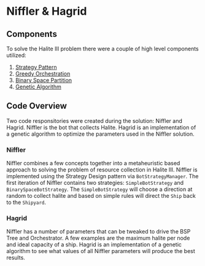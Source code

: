 # Niffler & Hagrid

## Components

To solve the Halite III problem there were a couple of high level components utilized:

1) [Strategy Pattern](Strategy.md)
2) [Greedy Orchestration](Orchestrator.md)
3) [Binary Space Partition](BSP.md)
4) [Genetic Algorithm](GeneticAlgorithm.md)

## Code Overview

Two code responsitories were created during the solution: Niffler and Hagrid. Niffler is the bot that collects Halite. Hagrid is an implementation of a genetic algorithm to optimize the parameters used in the Niffler solution.

### Niffler

Niffler combines a few concepts together into a metaheuristic based approach to solving the problem of resource collection in Halite III. Niffler is implemented using the Strategy Design pattern via `BotStrategyManager`. The first iteration of Niffler contains two strategies: `SimpleBotStrategy` and `BinarySpaceBotStrategy`. The `SimpleBotStrategy` will choose a direction at random to collect halite and based on simple rules will direct the `Ship` back to the `Shipyard`.

### Hagrid

Niffler has a number of parameters that can be tweaked to drive the BSP Tree and Orchestrator. A few examples are the maximum halite per node and ideal capacity of a ship. Hagrid is an implementation of a genetic algorithm to see what values of all Niffler parameters will produce the best results.
